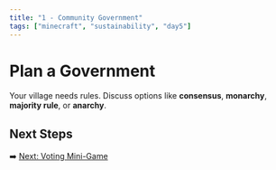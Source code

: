 ```yaml
---
title: "1 - Community Government"
tags: ["minecraft", "sustainability", "day5"]
---
```

# Plan a Government

Your village needs rules. Discuss options like **consensus**, **monarchy**, **majority rule**, or **anarchy**.

## Next Steps

➡️ [Next: Voting Mini-Game](/sustainability_lab/Day-5/01_voting)
